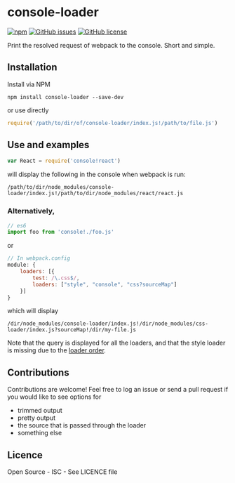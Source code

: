 # console-loader

[![npm](https://img.shields.io/npm/v/console-loader.svg?maxAge=2592000)](https://www.npmjs.com/package/console-loader)
[![GitHub issues](https://img.shields.io/github/issues/eedrah/console-loader.svg)](https://github.com/eedrah/console-loader/issues)
[![GitHub license](https://img.shields.io/badge/license-ISC-blue.svg)](https://raw.githubusercontent.com/eedrah/console-loader/master/LICENSE)

Print the resolved request of webpack to the console. Short and simple.

## Installation
Install via NPM
```
npm install console-loader --save-dev
```
or use directly
```js
require('/path/to/dir/of/console-loader/index.js!/path/to/file.js')
```

## Use and examples
```js
var React = require('console!react')
```
will display the following in the console when webpack is run:
```
/path/to/dir/node_modules/console-loader/index.js!/path/to/dir/node_modules/react/react.js
```

### Alternatively,
```js
// es6
import foo from 'console!./foo.js'
```
or
```js
// In webpack.config
module: {
    loaders: [{
        test: /\.css$/,
        loaders: ["style", "console", "css?sourceMap"]
    }]
}
```
which will display
```
/dir/node_modules/console-loader/index.js!/dir/node_modules/css-loader/index.js?sourceMap!/dir/my-file.js
```
Note that the query is displayed for all the loaders, and that the style loader is missing due to the [loader order](https://webpack.github.io/docs/loaders.html#loader-order).

## Contributions
Contributions are welcome! Feel free to log an issue or send a pull request if you would like to see options for
- trimmed output
- pretty output
- the source that is passed through the loader
- something else

## Licence
Open Source - ISC - See LICENCE file
